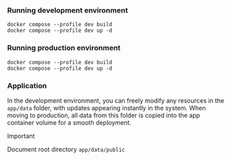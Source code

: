 ### Running development environment
`docker compose --profile dev build`  
`docker compose --profile dev up -d`

### Running production environment
`docker compose --profile dev build`  
`docker compose --profile dev up -d`

### Application
In the development environment, you can freely modify any resources in the `app/data` folder, with updates appearing instantly in the system.
When moving to production, all data from this folder is copied into the app container volume for a smooth deployment.

> [!IMPORTANT]
> Document root directory `app/data/public`